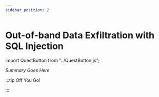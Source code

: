 ```yaml
---
sidebar_position: 2
---
```


# Out-of-band Data Exfiltration with SQL Injection
import QuestButton from "../QuestButton.js";

_Summary Goes Here_

:::tip Off You Go!

<QuestButton text="Quest" />

:::

